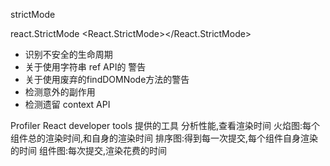 
strictMode

react.StrictMode
<React.StrictMode></React.StrictMode>

- 识别不安全的生命周期
- 关于使用字符串 ref API的 警告
- 关于使用废弃的findDOMNode方法的警告
- 检测意外的副作用
- 检测遗留 context API

Profiler
React developer tools 提供的工具
分析性能,查看渲染时间
火焰图:每个组件总的渲染时间,和自身的渲染时间
排序图:得到每一次提交,每个组件自身渲染的时间
组件图:每次提交,渲染花费的时间